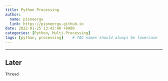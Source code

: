 ```yaml
---
title: Python Processing
author:
  name: pioneergu
  link: https://pioneergu.github.io
date: 2022-01-25 13:42:00 +0900
categories: [Python, Multi-Processing]
tags: [python, processing]    # TAG names should always be lowercase
---
```


---
## **Later**

```python
Thread
```